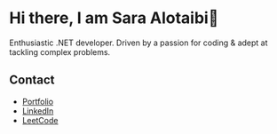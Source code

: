 # Hi there, I am Sara Alotaibi👋

Enthusiastic .NET developer. Driven by a passion for coding  & adept at tackling complex problems.
<h2 class="heading-element" dir="auto">Contact</h2>
<ul class="contact-list">
    <li class="contact-item">
    <span class="icon"><i class="fas fa-briefcase"></i></span>
    <a href="https://saraalotaibi.vercel.app">Portfolio <i class="fas fa-link"></i></a>
  </li>
  <li class="contact-item">
    <span class="icon"><i class="fab fa-linkedin"></i></span>
    <a href="https://www.linkedin.com/in/sara-aydh">LinkedIn <i class="fab fa-linkedin-in"></i></a>
  </li>
  <li class="contact-item">
    <span class="icon"><i class="fas fa-code"></i></span>
    <a href="https://leetcode.com/saraaydh">LeetCode <i class="fas fa-code"></i></a>
  </li>
</ul>
<!--
* *SARAAYDH/SARAAYDH** is a ✨ _special_ ✨ repository because its `README.md` (this file) appears on your GitHub profile.

Here are some ideas to get you started:

- 🔭 Enthusiastic .NET developer
- 🌱 I’m currently learning ...
- 👯 I’m looking to collaborate on ...
- 🤔 I’m looking for help with ...
- 💬 Ask me about ...
- 📫 How to reach me: ...
- 😄 Pronouns: ...
- ⚡ Fun fact: ...
-->
